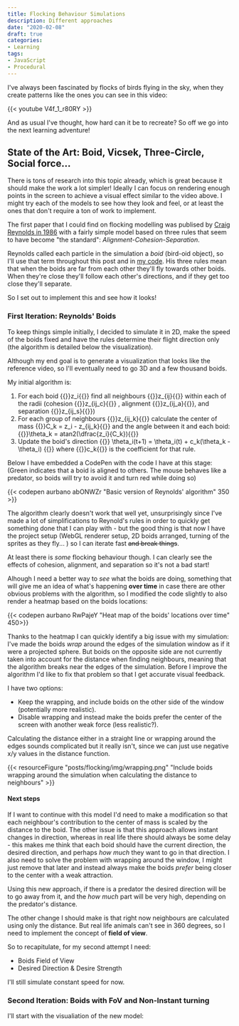 ```yaml
---
title: Flocking Behaviour Simulations
description: Different approaches
date: "2020-02-08"
draft: true
categories:
- Learning
tags:
- JavaScript
- Procedural
---
```


I've always been fascinated by flocks of birds flying in the sky, when they create patterns like the ones you can see in this video:

{{< youtube V4f_1_r80RY >}}

And as usual I've thought, how hard can it be to recreate? So off we go into the next learning adventure!

## State of the Art: Boid, Vicsek, Three-Circle, Social force...

There is tons of research into this topic already, which is great because it should make the work a lot simpler! Ideally I can focus on rendering enough points in the screen to achieve a visual effect similar to the video above. I might try each of the models to see how they look and feel, or at least the ones that don't require a ton of work to implement.

The first paper that I could find on flocking modelling was publised by [Craig Reynolds in 1986](http://www.red3d.com/cwr/boids/) with a fairly simple model based on three rules that seem to have become "the standard": *Alignment-Cohesion-Separation*.

Reynolds called each particle in the simulation a *boid* (bird-oid object), so I'll use that term throughout this post and in [my code](https://github.com/aurbano/flock-webgl). His three rules mean that when the boids are far from each other they'll fly towards other boids. When they're close they'll follow each other's directions, and if they get too close they'll separate.

So I set out to implement this and see how it looks!

### First Iteration: Reynolds' Boids

To keep things simple initially, I decided to simulate it in 2D, make the speed of the boids fixed and have the rules determine their flight direction only (the algorithm is detailed below the visualization). 

Although my end goal is to generate a visualization that looks like the reference video, so I'll eventually need to go 3D and a few thousand boids.

My initial algorithm is:

1. For each boid {{<math-inline>}}z_i{{</math-inline>}} find all neighbours {{<math-inline>}}z_{ij}{{</math-inline>}} within each of the radii (cohesion {{<math-inline>}}z_{ij_c}{{</math-inline>}} , alignment {{<math-inline>}}z_{ij_a}{{</math-inline>}}, and separation {{<math-inline>}}z_{ij_s}{{</math-inline>}})
1. For each group of neighbours {{<math-inline>}}z_{ij_k}{{</math-inline>}} calculate the center of mass {{<math-inline>}}C_k = z_i - z_{ij_k}{{</math-inline>}} and the angle between it and each boid: {{<math-inline>}}\theta_k = atan2(\dfrac{z_i}{C_k}){{</math-inline>}}
1. Update the boid's direction {{<math-inline>}} \theta_i(t+1) = \theta_i(t) + c_k(\theta_k - \theta_i) {{</math-inline>}} where {{<math-inline>}}c_k{{</math-inline>}} is the coefficient for that rule.

Below I have embedded a CodePen with the code I have at this stage: (Green indicates that a boid is aligned to others. The mouse behaves like a predator, so boids will try to avoid it and turn red while doing so)

{{< codepen aurbano abONWZr "Basic version of Reynolds' algorithm" 350 >}}

The algorithm clearly doesn't work that well yet, unsurprisingly since I've made a lot of simplifications to Reynold's rules in order to quickly get something done that I can play with - but the good thing is that now I have the project setup (WebGL renderer setup, 2D boids arranged, turning of the sprites as they fly... ) so I can iterate fast <del title="Wait, wrong context!">and break things</del>.

At least there is *some* flocking behaviour though. I can clearly see the effects of cohesion, alignment, and separation so it's not a bad start!

Alhough I need a better way to *see* what the boids are doing, something that will give me an idea of what's happening **over time** in case there are other obvious problems with the algorithm, so I modified the code slightly to also render a heatmap based on the boids locations: 

{{< codepen aurbano RwPajeY "Heat map of the boids' locations over time" 450>}}

Thanks to the heatmap I can quickly identify a big issue with my simulation: I've made the boids *wrap* around the edges of the simulation window as if it were a projected sphere. But boids on the opposite side are not currently taken into account for the distance when finding neighbours, meaning that the algorithm breaks near the edges of the simulation. Before I improve the algorithm I'd like to fix that problem so that I get accurate visual feedback.

I have two options:

* Keep the wrapping, and include boids on the other side of the window (potentially more realistic).
* Disable wrapping and instead make the boids prefer the center of the screen with another weak force (less realistic?).

Calculating the distance either in a straight line or wrapping around the edges sounds complicated but it really isn't, since we can just use negative x/y values in the distance function.

{{< resourceFigure "posts/flocking/img/wrapping.png" "Include boids wrapping around the simulation when calculating the distance to neighbours" >}}

#### Next steps

If I want to continue with this model I'd need to make a modification so that each neighbour's contribution to the center of mass is scaled by the distance to the boid. The other issue is that this approach allows instant changes in direction, whereas in real life there should always be some delay - this makes me think that each boid should have the current direction, the desired direction, and perhaps *how much* they want to go in that direction. I also need to solve the problem with wrapping around the window, I might just remove that later and instead always make the boids *prefer* being closer to the center with a weak attraction.

Using this new approach, if there is a predator the desired direction will be to go away from it, and the *how much* part will be very high, depending on the predator's distance.

The other change I should make is that right now neighbours are calculated using only the distance. But real life animals can't see in 360 degrees, so I need to implement the concept of **field of view**.

So to recapitulate, for my second attempt I need:

* Boids Field of View
* Desired Direction & Desire Strength

I'll still simulate constant speed for now.

### Second Iteration: Boids with FoV and Non-Instant turning

I'll start with the visualiation of the new model:


<!-- CodePen Embed Library -->
<script async src="https://assets.codepen.io/assets/embed/ei.js"></script>
